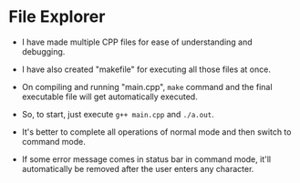 #  File Explorer

* I have made multiple CPP files for ease of understanding and debugging. 
* I have also created "makefile" for executing all those files at once.
* On compiling and running "main.cpp", ```make``` command and the final executable file will get automatically executed.
* So, to start, just execute ```g++ main.cpp``` and ```./a.out```.

* It's better to complete all operations of normal mode and then switch to command mode.
* If some error message comes in status bar in command mode, it'll automatically be removed after the user enters any character.






